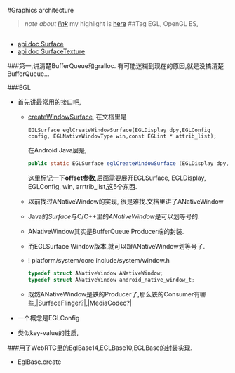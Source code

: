 #Graphics architecture
> *note about [link](https://source.android.com/devices/graphics/architecture.html)*
> my highlight is [here](http://marker.to/tXzn5j)
##Tag
EGL, OpenGL ES, 

##
* [api doc Surface](https://developer.android.com/reference/android/view/Surface.html)
* [api doc SurfaceTexture](https://developer.android.com/reference/android/graphics/SurfaceTexture.html)

###第一,讲清楚BufferQueue和gralloc.
有可能迷糊到现在的原因,就是没搞清楚BufferQueue...

###EGL
* 首先讲最常用的接口吧,
    * [createWindowSurface](),
        在文档里是
        ```
        EGLSurface eglCreateWindowSurface(EGLDisplay dpy,EGLConfig config, EGLNativeWindowType win,const EGLint * attrib_list);
        ```
        在Android Java层是,
        ```java
        public static EGLSurface eglCreateWindowSurface (EGLDisplay dpy, EGLConfig config, Object win, int[] attrib_list, int offset)
        ```
        这里标记一下**offset参数**,后面需要展开EGLSurface, EGLDisplay, EGLConfig, win, arrtrib_list,这5个东西.

    * 以前找过ANativeWindow的实现, 很是难找.文档里讲了ANativeWindow
    * Java的*Surface*与C/C++里的*ANativeWindow*是可以划等号的.
    * ANativeWindow其实是BufferQueue Producer端的封装.
    * 而EGLSurface Window版本,就可以跟ANativeWindow划等号了.
    * ! []() platform/system/core include/system/window.h
        ``` c
        typedef struct ANativeWindow ANativeWindow;
        typedef struct ANativeWindow android_native_window_t;
        ```
    * 既然ANativeWindow是铁的Producer了,那么铁的Consumer有哪些,|SurfaceFlinger?|,|MediaCodec?|

* 一个概念是EGLConfig
* 类似key-value的性质,

###用了WebRTC里的EglBase14,EGLBase10,EGLBase的封装实现.
* EglBase.create
